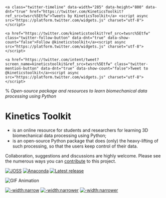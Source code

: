 
```{margin}
<a class="twitter-timeline" data-width="285" data-height="800" data-dnt="true" href="https://twitter.com/KineticsToolkit?ref_src=twsrc%5Etfw">Tweets by KineticsToolkit</a> <script async src="https://platform.twitter.com/widgets.js" charset="utf-8"></script>

<a href="https://twitter.com/kineticstoolkit?ref_src=twsrc%5Etfw" class="twitter-follow-button" data-dnt="true" data-show-count="false">Follow @kineticstoolkit</a><script async src="https://platform.twitter.com/widgets.js" charset="utf-8"></script>

<a href="https://twitter.com/intent/tweet?screen_name=kineticstoolkit&ref_src=twsrc%5Etfw" class="twitter-mention-button" data-dnt="true" data-show-count="false">Tweet to @kineticstoolkit</a><script async src="https://platform.twitter.com/widgets.js" charset="utf-8"></script>

```

% *Open-source package and resources to learn biomechanical data processing using Python*


# Kinetics Toolkit

- is an online resource for students and researchers for learning 3D biomechanical data processing using Python;
- is an open-source Python package that does (only) the heavy-lifting of such processing, so that the users keep control of their data.

Collaboration, suggestions and discussions are highly welcome. Please see the numerous ways you can [contribute](dev_contributing.md) to this project.

[![JOSS](https://joss.theoj.org/papers/10.21105/joss.03714/status.svg)](https://doi.org/10.21105/joss.03714)
[![Anaconda](https://anaconda.org/conda-forge/kineticstoolkit/badges/version.svg)](https://anaconda.org/conda-forge/kineticstoolkit)
[![Latest release](https://anaconda.org/conda-forge/kineticstoolkit/badges/latest_release_date.svg)](https://anaconda.org/conda-forge/kineticstoolkit)


![GIF Animation](https://felixchenier.uqam.ca/wp-content/uploads/2020/05/Sample_ktk.Player_Wheelchair.gif)

[![-width:narrow](_static/images/logo_mosa.png)](https://felixchenier.uqam.ca)
[![-width:narrower](_static/images/logo_uqam.png)](https://uqam.ca)
[![-width:narrower](_static/images/logo_crir.jpg)](https://crir.ca)
